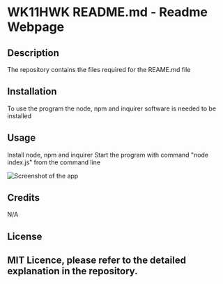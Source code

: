 # WK11HWK README.md  - Readme Webpage
## Description

The repository contains the files required for  the REAME.md file 

## Installation

To use the program the node, npm and inquirer software is needed to be installed

## Usage

Install node, npm and inquirer
Start the program with command "node index.js" from the command line

![Screenshot of the app ](https://paul-codecourse.github.io/WHWK11_ReadME_Generator/assets/HWK11_ReadME_Generator.jpg)

## Credits

N/A

## License

MIT Licence, please refer to the detailed explanation in the repository.
---
